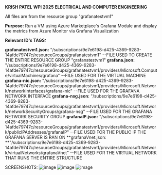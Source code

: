 **KRISH PATEL**
**WPI 2025**
**ELECTRICAL AND COMPUTER ENGINEERING**

All files are from the resource group "grafanatestvm1"

**Purpose:** Run a VM using Azure Marketplace's Grafana Module and display the metrics from Azure Monitor via Grafana Visualization

**Relevant ID's TAGS:**

**grafanatestvm1.json:** "/subscriptions/9e7e6198-d425-4369-9283-14afde79747c/resourceGroups/grafanatestvm1"
--FILE USED TO CREATE THE ENTIRE RESOURCE GROUP "grafanatestvm1"
**grafana.json:** "/subscriptions/9e7e6198-d425-4369-9283-14afde79747c/resourceGroups/grafanatestvm1/providers/Microsoft.Compute/virtualMachines/grafana"
--FILE USED FOR THE VIRTUAL MACHINE
**grafana-nic.json:** "/subscriptions/9e7e6198-d425-4369-9283-14afde79747c/resourceGroups/grafanatestvm1/providers/Microsoft.Network/networkInterfaces/grafana-nic"
--FILE USED FOR THE GRAFANA NETWORK INTERFACE
**grafana-nsg.json:** "/subscriptions/9e7e6198-d425-4369-9283-14afde79747c/resourceGroups/grafanatestvm1/providers/Microsoft.Network/networkSecurityGroups/grafana-nsg"
--FILE USED FOR THE GRAFANA NETWORK SECURITY GROUP
**grafanaIP.json:** "/subscriptions/9e7e6198-d425-4369-9283-14afde79747c/resourceGroups/grafanatestvm1/providers/Microsoft.Network/publicIPAddresses/grafanaIP"
--FILE USED FOR THE PUBLIC IP THE GRAFANA SERVER IS RAN ON
**grafanaVnet.json: **"/subscriptions/9e7e6198-d425-4369-9283-14afde79747c/resourceGroups/grafanatestvm1/providers/Microsoft.Network/virtualNetworks/grafanaVnet"
--FILE USED FOR THE VIRTUAL NETWORK THAT RUNS THE ENTIRE STRUCTURE


SCREENSHOTS:
![image](https://user-images.githubusercontent.com/40529069/165784447-c5951e6f-25b5-41ce-baae-41c37d847e32.png)
![image](https://user-images.githubusercontent.com/40529069/165784978-1c5c58ea-eca1-4daf-a1d0-52389b860cbb.png)
![image](https://user-images.githubusercontent.com/40529069/165784570-429eb4d7-8a07-489b-810b-1e8533b246e4.png)
